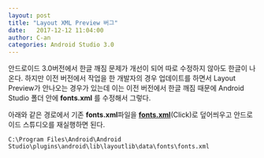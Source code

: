 ```yaml
---
layout: post
title: "Layout XML Preview 버그"
date:   2017-12-12 11:04:00
author: C-an
categories: Android Studio 3.0
---
```


안드로이드 3.0버전에서 한글 깨짐 문제가 개선이 되어 따로 수정하지 않아도 한글이 나온다.
하지만 이전 버전에서 작업을 한 개발자의 경우 업데이트를 하면서 Layout Preview가 안나오는 경우가 있는데 이는 이전 버전에서 한글 깨짐 때문에 Android Studio 폴더 안에 **fonts.xml** 를 수정해서 그렇다.

아래와 같은 경로에서 기존 **fonts.xml**파일을 **[fonts.xml](https://github.com/chanjungkim/chanjungkim.github.io/tree/master/_posts/downloads/androidstudio/fonts.xml)**(Click)로 덮어씌우고 안드로이드 스튜디오를 재실행하면 된다.

```
C:\Program Files\Android\Android Studio\plugins\android\lib\layoutlib\data\fonts\fonts.xml
```